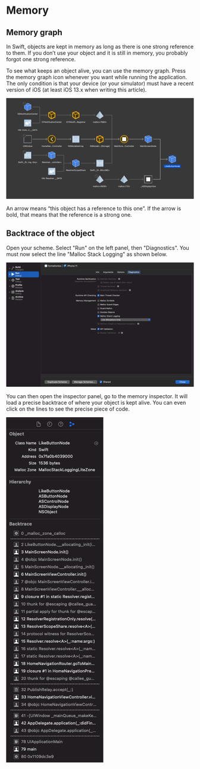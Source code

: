 # Memory

## Memory graph

In Swift, objects are kept in memory as long as there is one strong reference to them. If you don’t use your object and it is still in memory, you probably forgot one strong reference.

To see what keeps an object alive, you can use the memory graph. Press the memory graph icon whenever you want while running the application. The only condition is that your device (or your simulator) must have a recent version of iOS (at least iOS 13.x when writing this article).

![](./images/memory_graph.png)

An arrow means “this object has a reference to this one”. If the arrow is bold, that means that the reference is a strong one.

## Backtrace of the object

Open your scheme. Select "Run" on the left panel, then "Diagnostics". You must now select the line "Malloc Stack Logging" as shown below.

![](./images/enable_malloc_stack_logging.png)

You can then open the inspector panel, go to the memory inspector. It will load a precise backtrace of where your object is kept alive. You can even click on the lines to see the precise piece of code.

![](./images/memory_backtrace.png)

